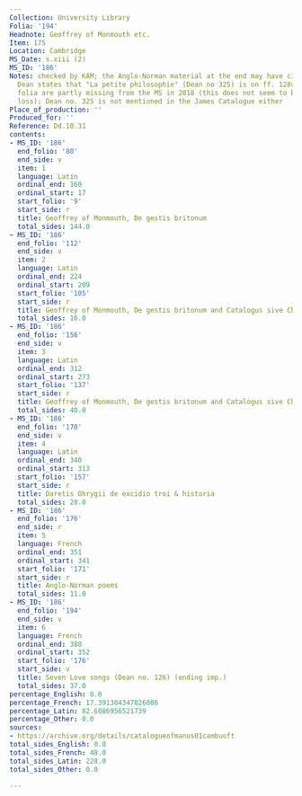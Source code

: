 ```yaml
---
Collection: University Library
Folia: '194'
Headnote: Geoffrey of Monmouth etc.
Item: 175
Location: Cambridge
MS_Date: s.xiii (2)
MS_ID: '186'
Notes: checked by KAM; the Anglo-Norman material at the end may have circulated separately;
  Dean states that "La petite philosophie" (Dean no 325) is on ff. 128v-146v but these
  folia are partly missing from the MS in 2018 (this does not seem to be a recent
  loss); Dean no. 325 is not mentioned in the James Catalogue either
Place_of_production: ''
Produced_for: ''
Reference: Dd.10.31
contents:
- MS_ID: '186'
  end_folio: '80'
  end_side: v
  item: 1
  language: Latin
  ordinal_end: 160
  ordinal_start: 17
  start_folio: '9'
  start_side: r
  title: Geoffrey of Monmouth, De gestis britonum
  total_sides: 144.0
- MS_ID: '186'
  end_folio: '112'
  end_side: v
  item: 2
  language: Latin
  ordinal_end: 224
  ordinal_start: 209
  start_folio: '105'
  start_side: r
  title: Geoffrey of Monmouth, De gestis britonum and Catalogus sive Chronica
  total_sides: 16.0
- MS_ID: '186'
  end_folio: '156'
  end_side: v
  item: 3
  language: Latin
  ordinal_end: 312
  ordinal_start: 273
  start_folio: '137'
  start_side: r
  title: Geoffrey of Monmouth, De gestis britonum and Catalogus sive Chronica
  total_sides: 40.0
- MS_ID: '186'
  end_folio: '170'
  end_side: v
  item: 4
  language: Latin
  ordinal_end: 340
  ordinal_start: 313
  start_folio: '157'
  start_side: r
  title: Daretis Ohrygii de excidio troi & historia
  total_sides: 28.0
- MS_ID: '186'
  end_folio: '176'
  end_side: r
  item: 5
  language: French
  ordinal_end: 351
  ordinal_start: 341
  start_folio: '171'
  start_side: r
  title: Anglo-Norman poems
  total_sides: 11.0
- MS_ID: '186'
  end_folio: '194'
  end_side: v
  item: 6
  language: French
  ordinal_end: 388
  ordinal_start: 352
  start_folio: '176'
  start_side: v
  title: Seven Love songs (Dean no. 126) (ending imp.)
  total_sides: 37.0
percentage_English: 0.0
percentage_French: 17.391304347826086
percentage_Latin: 82.6086956521739
percentage_Other: 0.0
sources:
- https://archive.org/details/catalogueofmanus01cambuoft
total_sides_English: 0.0
total_sides_French: 48.0
total_sides_Latin: 228.0
total_sides_Other: 0.0

---
```

